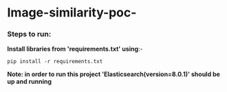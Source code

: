 # Image-similarity-poc-
### Steps to run:
  
**Install libraries from 'requirements.txt' using**:-

    pip install -r requirements.txt


**Note: in order to run this project 'Elasticsearch(version=8.0.1)' should be up and running**